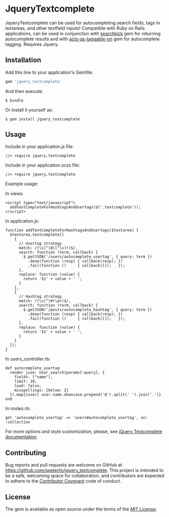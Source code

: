 # JqueryTextcomplete

JqueryTextcomplete can be used for autocompleting search fields, tags in textareas, and other textfield inputs! Compatible with Ruby on Rails applications, can be used in conjunction with [searchkick](https://github.com/ankane/searchkick) gem for returning autocomplete results and with [acts-as-taggable-on](https://github.com/mbleigh/acts-as-taggable-on) gem for autocomplete tagging. Requires Jquery.

## Installation

Add this line to your application's Gemfile:

```ruby
gem 'jquery_textcomplete'
```

And then execute:

    $ bundle

Or install it yourself as:

    $ gem install jquery_textcomplete

## Usage

Include in your application.js file:

    //= require jquery.textcomplete

Include in your application.scss file:

    //= require jquery.textcomplete

Example usage:

In views:

    <script type="text/javascript">
      addTextCompleteForHashtagsAndUsertags($('.textcomplete'));
    </script>

In application.js:

    function addTextCompleteForHashtagsAndUsertags($textarea) {
      $textarea.textcomplete([
        {
          // Usertag strategy
          match: /(\s|^)@([^\s]+)$/,
          search: function (term, callback) {
            $.getJSON('/users/autocomplete_usertag', { query: term })
              .done(function (resp) { callback(resp); })
              .fail(function ()     { callback([]);   });
          },
          replace: function (value) {
            return '$1' + value + ' ';
          }
        },
        {
          // Hashtag strategy
          match: /(\s|^)#(\w+)$/,
          search: function (term, callback) {
            $.getJSON('/posts/autocomplete_hashtag', { query: term })
              .done(function (resp) { callback(resp); })
              .fail(function ()     { callback([]);   });
          },
          replace: function (value) {
            return '$1' + value + ' ';
          }
        }
      ]);
    }

In users_controller.rb:

    def autocomplete_usertag
      render json: User.search(params[:query], {
        fields: ["name"],
        limit: 10,
        load: false,
        misspellings: {below: 2}
      }).map{|user| user.name.downcase.prepend('@').split(' ').join('.')}
    end

In routes.rb:

    get 'autocomplete_usertag' => 'users#autocomplete_usertag', on: :collection


For more options and style customization, please, see [jQuery Textcomplete documentation](https://github.com/yuku-t/jquery-textcomplete).

<!-- ## Development

After checking out the repo, run `bin/setup` to install dependencies. Then, run `rake spec` to run the tests. You can also run `bin/console` for an interactive prompt that will allow you to experiment.

To install this gem onto your local machine, run `bundle exec rake install`. To release a new version, update the version number in `version.rb`, and then run `bundle exec rake release`, which will create a git tag for the version, push git commits and tags, and push the `.gem` file to [rubygems.org](https://rubygems.org). -->

## Contributing

Bug reports and pull requests are welcome on GitHub at https://github.com/speterlin/jquery_textcomplete. This project is intended to be a safe, welcoming space for collaboration, and contributors are expected to adhere to the [Contributor Covenant](http://contributor-covenant.org) code of conduct.


## License

The gem is available as open source under the terms of the [MIT License](http://opensource.org/licenses/MIT).
